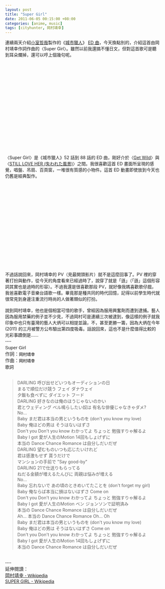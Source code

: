 ```yaml
--- 
layout: post
title: "Super Girl"
date: 2011-06-05 00:15:00 +08:00
categories: [anime, music]
tags: [cityhunter, 岡村靖幸]
---
```


連續兩天介紹<a href="http://reading.aqualuna.me/search/label/%E5%B0%8F%E5%AE%A4%E5%93%B2%E5%93%89">小室哲哉</a>製作的《<a href="http://reading.aqualuna.me/search/label/City%20Hunter">城市獵人</a>》 <a href="http://reading.aqualuna.me/search/label/ED">ED 曲</a>，今天換點別的，介紹這首由岡村靖幸作詞作曲的〈Super Girl〉。雖然以前我還搞不懂日文，但對這首歌可是聽到耳朵爛掉，還可以哼上個幾句呢。<br /><br /><div class="separator" style="clear: both; text-align: center;"><object class="BLOGGER-youtube-video" classid="clsid:D27CDB6E-AE6D-11cf-96B8-444553540000" codebase="http://download.macromedia.com/pub/shockwave/cabs/flash/swflash.cab#version=6,0,40,0" data-thumbnail-src="http://2.gvt0.com/vi/MGh-SQDNDZI/0.jpg" height="266" width="320"><param name="movie" value="http://www.youtube.com/v/MGh-SQDNDZI&fs=1&source=uds" /><param name="bgcolor" value="#FFFFFF" /><embed width="320" height="266" src="http://www.youtube.com/v/MGh-SQDNDZI&fs=1&source=uds" type="application/x-shockwave-flash"></embed></object></div><br />〈Super Girl〉是《城市獵人》52 話到 88 話的 ED 曲，剛好介於〈<a href="http://reading.aqualuna.me/2011/06/get-wild.html">Get Wild</a>〉與〈<a href="http://reading.aqualuna.me/2011/06/still-love-her.html">STILL LOVE HER (失われた風景)</a>〉之間。我很喜歡這首 ED 畫面所呈現的感覺，唱盤、吊扇、百頁窗，一堆很有質感的小物件。這首 ED 動畫即使放到今天也仍舊是經典製作。<br /><br /><div class="separator" style="clear: both; text-align: center;"><object class="BLOGGER-youtube-video" classid="clsid:D27CDB6E-AE6D-11cf-96B8-444553540000" codebase="http://download.macromedia.com/pub/shockwave/cabs/flash/swflash.cab#version=6,0,40,0" data-thumbnail-src="http://1.gvt0.com/vi/m352O_nZa70/0.jpg" height="266" width="320"><param name="movie" value="http://www.youtube.com/v/m352O_nZa70&fs=1&source=uds" /><param name="bgcolor" value="#FFFFFF" /><embed width="320" height="266" src="http://www.youtube.com/v/m352O_nZa70&fs=1&source=uds" type="application/x-shockwave-flash"></embed></object></div><br />不過話說回來，岡村靖幸的 PV（見最開頭影片）就不是這麼回事了。PV 裡的穿著打扮與動作，從今天的角度看來已經過時了，說穿了就是「遜」（「遜」這個形容詞其實也是過時的形容）。不過我還是很喜歡那段 PV，就好像我媽喜歡歌仔戲，我爸喜歡電子音樂台語歌一樣。畢竟那是種共同的時代回憶，記得以前學生時代就很常見到身邊注重流行時尚的人做著類似的打扮。<br /><br />說到岡村靖幸，他也是個相當可惜的歌手，曾經因為服用興奮劑而遭到逮捕。藝人因為服用禁藥的例子並不少見，不過岡村可是連續三次被逮到，像這樣的例子就我印象中也只有臺灣的藝人大炳可以相提並論，不，甚至更勝一籌，因為大炳在今年 (2011) 的三月被警方公布驗出第四度吸毒。話說回來，這也不是什麼值得比較的光彩事蹟倒是......<br /><span class="Apple-style-span" style="color: #222222; font-family: Arial, Tahoma, Helvetica, FreeSans, sans-serif; font-size: 15px; line-height: 21px;">----</span><br /><span class="Apple-style-span" style="color: #222222; font-family: Arial, Tahoma, Helvetica, FreeSans, sans-serif;"><span class="Apple-style-span" style="font-size: 15px; line-height: 21px;">Super Girl</span></span><br /><span class="Apple-style-span" style="color: #222222; font-family: Arial, Tahoma, Helvetica, FreeSans, sans-serif;"><span class="Apple-style-span" style="font-size: 15px; line-height: 21px;"></span></span><span class="Apple-style-span" style="color: #222222; font-family: Arial, Tahoma, Helvetica, FreeSans, sans-serif; font-size: 15px; line-height: 21px;">作詞：</span><span class="Apple-style-span" style="color: #222222; font-family: Arial, Tahoma, Helvetica, FreeSans, sans-serif; font-size: 15px; line-height: 21px;"><span class="Apple-style-span" style="color: black; font-family: 微軟正黑體; font-size: small; line-height: normal;">岡村靖幸</span></span><br /><span class="Apple-style-span" style="color: #222222; font-family: Arial, Tahoma, Helvetica, FreeSans, sans-serif; font-size: 15px; line-height: 21px;"><span class="Apple-style-span" style="color: black; font-family: 微軟正黑體; font-size: small; line-height: normal;"></span></span><span class="Apple-style-span" style="color: #222222; font-family: Arial, Tahoma, Helvetica, FreeSans, sans-serif; font-size: 15px; line-height: 21px;">作曲：</span><span class="Apple-style-span" style="color: black; font-family: 微軟正黑體; font-size: small; line-height: normal;">岡村靖幸</span><br />歌詞<br /><br /><blockquote>DARLING 呼び出せどいつもオーディションの日<br />まるで順位だけ競う フェイ ダナウェイ<br />夕飯も食べずに ダイエット フード<br />DARLING 好きなのは俺のほうじゃないのかい<br />君とウェディング ベル鳴らしたい奴は 有名な俳優じゃなきゃダメ?<br />No…<br />Baby まだ君は本当の男というものを (don't you know my love)<br />Baby 俺ほどの男は そうはないはずさ<br />Don't you Don't you know わかってよ ちょっと 勉強すりゃ解るよ<br />Baby I got 愛が人生のMotion 14回もしょげずに<br />本当の Dance Chance Romance は自分しだいだぜ<br />DARLING 望むものいつも応じたいけれど<br />君は感激もせず 貰うだけで<br />マンションの手前で "Say good-by"<br />DARLING 21で仕送りもらってる<br />ねだる金額が増えるたんびに 両親は悩みが増える<br />No…<br />Baby 忘れないで あの頃のときめいてたことを (don't forget my girl)<br />Baby 俺ならば本当に損はないはずさ Come on<br />Don't you Don't you know わかってよ ちょっと 勉強すりゃ解るよ<br />Baby I got 愛が人生のMotion ベン ジョンソンで証明済み<br />本当の Dance Chance Romance は自分しだいだぜ<br />Ah… 本当の Dance Chance Romance Oh… Oh<br />Baby まだ君は本当の男というものを (don't you know my love)<br />Baby 俺ほどの男は そうはないはずさ Come on<br />Don't you Don't you know わかってよ ちょっと 勉強すりゃ解るよ<br />Baby I got 愛が人生のMotion 14回もしょげずに<br />本当の Dance Chance Romance は自分しだいだぜ</blockquote><br /><span class="Apple-style-span" style="color: #222222; font-family: Arial, Tahoma, Helvetica, FreeSans, sans-serif;"><span class="Apple-style-span" style="font-size: 15px; line-height: 21px;"></span></span><span class="Apple-style-span" style="color: #222222; font-family: Arial, Tahoma, Helvetica, FreeSans, sans-serif; font-size: 15px; line-height: 21px;">----</span><span class="Apple-style-span" style="color: #222222; font-family: Arial, Tahoma, Helvetica, FreeSans, sans-serif; font-size: 15px; line-height: 21px;"><br /></span><span class="Apple-style-span" style="color: #222222; font-family: Arial, Tahoma, Helvetica, FreeSans, sans-serif; font-size: 15px; line-height: 21px;">延伸閱讀：</span><br /><span class="Apple-style-span" style="color: #222222; font-family: Arial, Tahoma, Helvetica, FreeSans, sans-serif; font-size: 15px; line-height: 21px;"><a href="http://ja.wikipedia.org/wiki/%E5%B2%A1%E6%9D%91%E9%9D%96%E5%B9%B8">岡村靖幸 - Wikipedia</a></span><br /><a href="http://ja.wikipedia.org/wiki/SUPER_GIRL">SUPER GIRL - Wikipedia</a>
